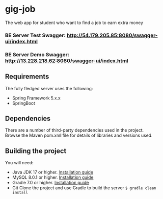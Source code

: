 # gig-job

The web app for student who want to find a job to earn extra money

### BE Server Test Swagger: http://54.179.205.85:8080/swagger-ui/index.html
### BE Server Demo Swagger: http://13.228.218.62:8080/swagger-ui/index.html

## Requirements

The fully fledged server uses the following:

- Spring Framework 5.x.x
- SpringBoot

## Dependencies

There are a number of third-party dependencies used in the project. Browse the Maven pom.xml file for details of
libraries and versions used.

## Building the project

You will need:

- Java JDK 17 or higher. [Installation guide](https://docs.oracle.com/en/java/javase/17/install/index.html)
- MySQL 8.0.1 or higher. [Installation guide](https://dev.mysql.com/doc/mysql-installation-excerpt/5.7/en/)
- Gradle 7.0 or higher. [Installation guide](https://gradle.org/install/)
- Git
  Clone the project and use Gradle to build the server
  `$ gradle clean install`
